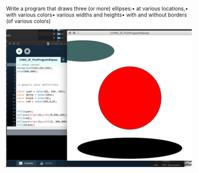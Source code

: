 Write a program that draws three (or more) ellipses:• at various locations,• with various colors• various widths and heights• with and without borders (of various colors)


![alt text](03_processing/CVWS_2F_FirstProgramElipses/CVWS_2F_FirstProgramElipses.jpg "")